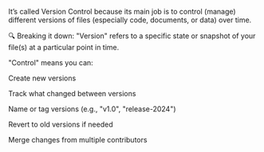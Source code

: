 It’s called Version Control because its main job is to control (manage) different versions of files (especially code, documents, or data) over time.

🔍 Breaking it down:
"Version" refers to a specific state or snapshot of your file(s) at a particular point in time.

"Control" means you can:

Create new versions

Track what changed between versions

Name or tag versions (e.g., "v1.0", "release-2024")

Revert to old versions if needed

Merge changes from multiple contributors



